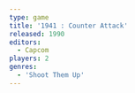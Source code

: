 ```yaml
---
type: game
title: '1941 : Counter Attack'
released: 1990
editors: 
  - Capcom
players: 2
genres:
  - 'Shoot Them Up'
---
```

